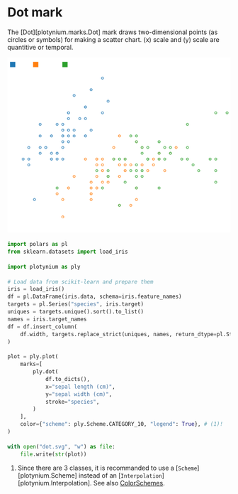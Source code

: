 # Dot mark

The [Dot][plotynium.marks.Dot] mark draws two-dimensional points (as circles or symbols) for making a scatter chart. \(x\) scale and \(y\) scale are quantitive or temporal.

![](../images/dot.svg)

```py hl_lines="18-23"
import polars as pl
from sklearn.datasets import load_iris

import plotynium as ply

# Load data from scikit-learn and prepare them
iris = load_iris()
df = pl.DataFrame(iris.data, schema=iris.feature_names)
targets = pl.Series("species", iris.target)
uniques = targets.unique().sort().to_list()
names = iris.target_names
df = df.insert_column(
    df.width, targets.replace_strict(uniques, names, return_dtype=pl.String)
)

plot = ply.plot(
    marks=[
        ply.dot(
            df.to_dicts(),
            x="sepal length (cm)",
            y="sepal width (cm)",
            stroke="species",
        )
    ],
    color={"scheme": ply.Scheme.CATEGORY_10, "legend": True}, # (1)!
)

with open("dot.svg", "w") as file:
    file.write(str(plot))
```

1. Since there are 3 classes, it is recommanded to use a [`Scheme`][plotynium.Scheme] instead of an [`Interpolation`][plotynium.Interpolation]. See also [ColorSchemes](../colorschemes/interpolations.md).
